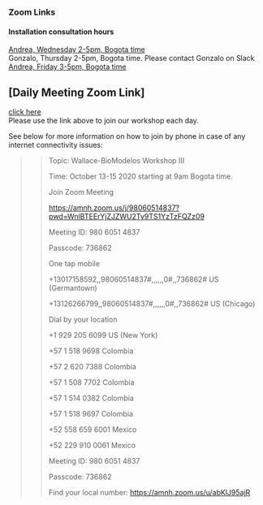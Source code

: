 ### Zoom Links

#### Installation consultation hours
[Andrea, Wednesday 2-5pm, Bogota time](https://ccny.zoom.us/j/94837781810) <br>
Gonzalo, Thursday 2-5pm, Bogota time. Please contact Gonzalo on Slack <br>
[Andrea, Friday 3-5pm, Bogota time](https://ccny.zoom.us/j/96016487693) <br>



## [Daily Meeting Zoom Link]
[click here](https://amnh.zoom.us/j/98060514837?pwd=WnlBTEErYjZJZWU2Ty9TS1YzTzFQZz09) <br>
Please use the link above to join our workshop each day.

See below for more information on how to join by phone in case of any internet connectivity issues:<br>
>>Topic: Wallace-BioModelos Workshop III
>>
>>Time: October 13-15 2020 starting at 9am Bogota time.
>>
>>Join Zoom Meeting
>>
>>https://amnh.zoom.us/j/98060514837?pwd=WnlBTEErYjZJZWU2Ty9TS1YzTzFQZz09
>>
>>Meeting ID: 980 6051 4837
>>
>>Passcode: 736862
>>
>>One tap mobile
>>
>>+13017158592,,98060514837#,,,,,,0#,,736862# US (Germantown)
>>
>>+13126266799,,98060514837#,,,,,,0#,,736862# US (Chicago)
>>
>>Dial by your location
>>
>>+1 929 205 6099 US (New York)
>>
>>+57 1 518 9698 Colombia
>>
>>+57 2 620 7388 Colombia
>>
>>+57 1 508 7702 Colombia
>>
>>+57 1 514 0382 Colombia
>>
>>+57 1 518 9697 Colombia
>>
>>+52 558 659 6001 Mexico
>>
>>+52 229 910 0061 Mexico
>>
>>Meeting ID: 980 6051 4837
>>
>>Passcode: 736862
>>
>>Find your local number: https://amnh.zoom.us/u/abKlJ95ajR 